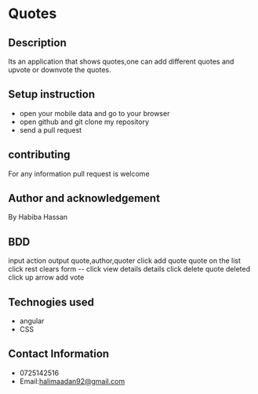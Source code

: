 # Quotes
## Description
Its an application that shows quotes,one can add different quotes and upvote or downvote the quotes.
## Setup instruction
 * open your mobile data and go to your browser
 * open github and git clone my repository 
 * send a pull request
## contributing
For any information pull request is welcome
## Author and acknowledgement
By Habiba Hassan
## BDD
input	action	output
quote,author,quoter	click add quote	quote on the list
click rest	clears form --
click view details	details
click delete	quote deleted
click up arrow	add vote
## Technogies used
* angular
* CSS
## Contact Information
  * 0725142516
  *  Email:halimaadan92@gmail.com

